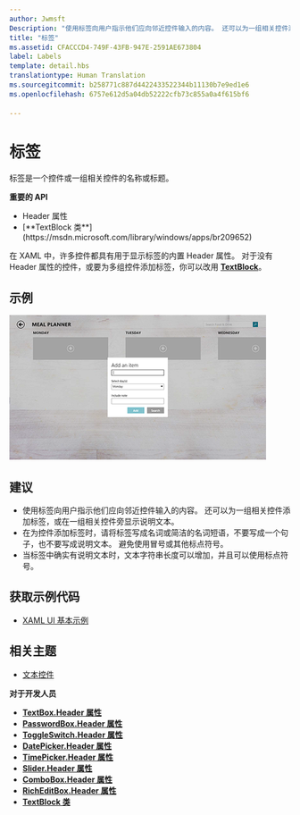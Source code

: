 ```yaml
---
author: Jwmsft
Description: "使用标签向用户指示他们应向邻近控件输入的内容。 还可以为一组相关控件添加标签，或在一组相关控件旁显示说明文本。"
title: "标签"
ms.assetid: CFACCCD4-749F-43FB-947E-2591AE673804
label: Labels
template: detail.hbs
translationtype: Human Translation
ms.sourcegitcommit: b258771c887d4422433522344b11130b7e9ed1e6
ms.openlocfilehash: 6757e612d5a04db52222cfb73c855a0a4f615bf6

---
```

# <a name="labels"></a>标签

<link rel="stylesheet" href="https://az835927.vo.msecnd.net/sites/uwp/Resources/css/custom.css"> 

标签是一个控件或一组相关控件的名称或标题。

<div class="important-apis" >
<b>重要的 API</b><br/>
<ul>
<li>Header 属性</li>
<li>[**TextBlock 类**](https://msdn.microsoft.com/library/windows/apps/br209652)</li>
</ul>
</div>


在 XAML 中，许多控件都具有用于显示标签的内置 Header 属性。 对于没有 Header 属性的控件，或要为多组控件添加标签，你可以改用 [**TextBlock**](https://msdn.microsoft.com/library/windows/apps/br209652)。


## <a name="example"></a>示例


![说明标准标签控件的屏幕截图](images/label-standard.png)

## <a name="recommendations"></a>建议


-   使用标签向用户指示他们应向邻近控件输入的内容。 还可以为一组相关控件添加标签，或在一组相关控件旁显示说明文本。
-   在为控件添加标签时，请将标签写成名词或简洁的名词短语，不要写成一个句子，也不要写成说明文本。 避免使用冒号或其他标点符号。
-   当标签中确实有说明文本时，文本字符串长度可以增加，并且可以使用标点符号。


## <a name="get-the-sample-code"></a>获取示例代码
* [XAML UI 基本示例](https://github.com/Microsoft/Windows-universal-samples/blob/master/Samples/XamlUIBasics)

## <a name="related-topics"></a>相关主题
* [文本控件](text-controls.md)

**对于开发人员**
* [**TextBox.Header 属性**](https://msdn.microsoft.com/library/windows/apps/dn252861)
* [**PasswordBox.Header 属性**](https://msdn.microsoft.com/library/windows/apps/dn299051)
* [**ToggleSwitch.Header 属性**](https://msdn.microsoft.com/library/windows/apps/br209713)
* [**DatePicker.Header 属性**](https://msdn.microsoft.com/library/windows/apps/dn279460)
* [**TimePicker.Header 属性**](https://msdn.microsoft.com/library/windows/apps/dn299286)
* [**Slider.Header 属性**](https://msdn.microsoft.com/library/windows/apps/dn252829)
* [**ComboBox.Header 属性**](https://msdn.microsoft.com/library/windows/apps/dn279416)
* [**RichEditBox.Header 属性**](https://msdn.microsoft.com/library/windows/apps/dn252726)
* [**TextBlock 类**](https://msdn.microsoft.com/library/windows/apps/br209652)

 

 







<!--HONumber=Dec16_HO2-->


